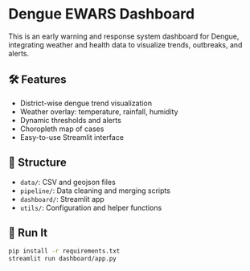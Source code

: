 # Dengue EWARS Dashboard

This is an early warning and response system dashboard for Dengue, integrating weather and health data to visualize trends, outbreaks, and alerts.

## 🛠 Features

- District-wise dengue trend visualization
- Weather overlay: temperature, rainfall, humidity
- Dynamic thresholds and alerts
- Choropleth map of cases
- Easy-to-use Streamlit interface

## 📁 Structure

- `data/`: CSV and geojson files
- `pipeline/`: Data cleaning and merging scripts
- `dashboard/`: Streamlit app
- `utils/`: Configuration and helper functions

## 🚀 Run It

```bash
pip install -r requirements.txt
streamlit run dashboard/app.py
